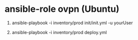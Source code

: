 # ansible-role ovpn (Ubuntu)

1. ansible-playbook -i inventory/prod init/init.yml -u yourUser

2. ansible-playbook -i inventory/prod deploy.yml
